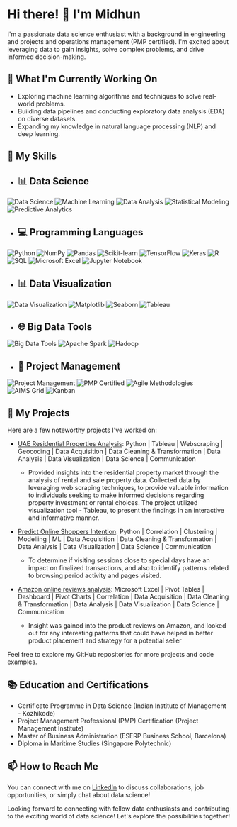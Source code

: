 # Hi there! 👋 I'm Midhun

I'm a passionate data science enthusiast with a background in engineering and projects and operations management (PMP certified). I'm excited about leveraging data to gain insights, solve complex problems, and drive informed decision-making.

## 🔭 What I'm Currently Working On

- Exploring machine learning algorithms and techniques to solve real-world problems.
- Building data pipelines and conducting exploratory data analysis (EDA) on diverse datasets.
- Expanding my knowledge in natural language processing (NLP) and deep learning.

## 🌱 My Skills

- ## 📊 Data Science

![Data Science](https://img.shields.io/badge/-Data%20Science-blueviolet) ![Machine Learning](https://img.shields.io/badge/-Machine%20Learning-brightgreen) ![Data Analysis](https://img.shields.io/badge/-Data%20Analysis-blue) ![Statistical Modeling](https://img.shields.io/badge/-Statistical%20Modeling-orange) ![Predictive Analytics](https://img.shields.io/badge/-Predictive%20Analytics-yellow)

- ## 💻 Programming Languages

![Python](https://img.shields.io/badge/-Python-blue?logo=python) ![NumPy](https://img.shields.io/badge/-NumPy-yellow?logo=numpy) ![Pandas](https://img.shields.io/badge/-Pandas-blue?logo=pandas) ![Scikit-learn](https://img.shields.io/badge/-Scikit--learn-red?logo=scikit-learn) ![TensorFlow](https://img.shields.io/badge/-TensorFlow-orange?logo=tensorflow) ![Keras](https://img.shields.io/badge/-Keras-red?logo=keras) ![R](https://img.shields.io/badge/-R-blue?logo=r) ![SQL](https://img.shields.io/badge/-SQL-lightgrey?logo=sql) ![Microsoft Excel](https://img.shields.io/badge/-Microsoft%20Excel-green?logo=microsoft-excel) ![Jupyter Notebook](https://img.shields.io/badge/-Jupyter%20Notebook-orange?logo=jupyter)

- ## 📊 Data Visualization

![Data Visualization](https://img.shields.io/badge/-Data%20Visualization-blueviolet) ![Matplotlib](https://img.shields.io/badge/-Matplotlib-blue) ![Seaborn](https://img.shields.io/badge/-Seaborn-orange) ![Tableau](https://img.shields.io/badge/-Tableau-brightgreen)

- ## 🌐 Big Data Tools

![Big Data Tools](https://img.shields.io/badge/-Big%20Data%20Tools-blueviolet) ![Apache Spark](https://img.shields.io/badge/-Apache%20Spark-yellow) ![Hadoop](https://img.shields.io/badge/-Hadoop-orange)

- ## 🚀 Project Management

![Project Management](https://img.shields.io/badge/-Project%20Management-blueviolet) ![PMP Certified](https://img.shields.io/badge/-PMP%20Certified-red) ![Agile Methodologies](https://img.shields.io/badge/-Agile%20Methodologies-brightgreen) ![AIMS Grid](https://img.shields.io/badge/AIMS%20Grid-Active-green) ![Kanban](https://img.shields.io/badge/Kanban-In%20Progress-yellow)


## 🚀 My Projects

Here are a few noteworthy projects I've worked on:

- [UAE Residential Properties Analysis](https://github.com/midhunrajds/Real-Estate-Insights): Python | Tableau | Webscraping | Geocoding | Data Acquisition | Data Cleaning & Transformation | Data Analysis | Data Visualization | Data Science | Communication
    - Provided insights into the residential property market through the analysis of rental and sale property data. Collected data by leveraging web scraping techniques, to provide valuable information to individuals seeking to make informed decisions regarding property investment or rental choices. The project utilized visualization tool - Tableau, to present the findings in an interactive and informative manner.
   
- [Predict Online Shoppers Intention](https://github.com/midhunrajds/Python-Data-Science-Project-Online-Shoppers-intention): Python | Correlation | Clustering | Modelling | ML | Data Acquisition | Data Cleaning & Transformation | Data Analysis | Data Visualization | Data Science | Communication
    - To determine if visiting sessions close to special days have an impact on finalized transactions, and also to identify patterns related to browsing period activity and pages visited.
- [Amazon online reviews analysis](https://github.com/midhunrajds/Excel_Project_Amazon_Reviews): Microsoft Excel | Pivot Tables | Dashboard | Pivot Charts | Correlation | Data Acquisition | Data Cleaning & Transformation | Data Analysis | Data Visualization | Data Science | Communication
    -  Insight was gained into the product reviews on Amazon, and looked out for any interesting patterns that could have helped in better product placement and strategy for a potential seller



Feel free to explore my GitHub repositories for more projects and code examples.

## 📚 Education and Certifications

- Certificate Programme in Data Science (Indian Institute of Management - Kozhikode)
- Project Management Professional (PMP) Certification (Project Management Institute)
- Master of Business Administration (ESERP Business School, Barcelona)
- Diploma in Maritime Studies (Singapore Polytechnic)

## 📫 How to Reach Me

You can connect with me on [LinkedIn](https://www.linkedin.com/in/midhunpraj) to discuss collaborations, job opportunities, or simply chat about data science!

Looking forward to connecting with fellow data enthusiasts and contributing to the exciting world of data science! Let's explore the possibilities together!

